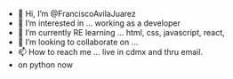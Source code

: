 - 👋 Hi, I’m @FranciscoAvilaJuarez
- 👀 I’m interested in ... working as a developer 
- 🌱 I’m currently RE learning ... html, css, javascript, react, 
- 💞️ I’m looking to collaborate on ...
- 📫 How to reach me ... live in cdmx and thru email. 
- on python now 

<!---
FranciscoAvilaJuarez/FranciscoAvilaJuarez is a ✨ special ✨ repository because its `README.md` (this file) appears on your GitHub profile.
You can click the Preview link to take a look at your changes.
--->
